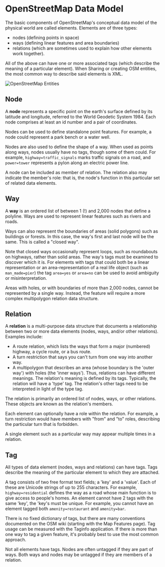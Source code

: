 # OpenStreetMap Data Model <!-- {docsify-ignore} -->
The basic components of OpenStreetMap's conceptual data model of the physical world are called elements. Elements are of three types:

- nodes (defining points in space)
- ways (defining linear features and area boundaries)
- relations (which are sometimes used to explain how other elements work together).

All of the above can have one or more associated tags (which describe the meaning of a particular element).
When Sharing or creating OSM entities, the most common way to describe said elements is XML.

![OpenStreetMap Entities](.//assets/images/OpenStreetMap_entities.png)
## Node <!-- {docsify-ignore} -->
A **node** represents a specific point on the earth's surface defined by its latitude and longitude, referred to the World Geodetic System 1984. Each node comprises at least an id number and a pair of coordinates.

Nodes can be used to define standalone point features. For example, a node could represent a park bench or a water well.

Nodes are also used to define the shape of a way. When used as points along ways, nodes usually have no tags, though some of them could. For example, `highway=traffic_signals` marks traffic signals on a road, and `power=tower` represents a pylon along an electric power line.

A node can be included as member of relation. The relation also may indicate the member's role: that is, the node's function in this particular set of related data elements.

## Way <!-- {docsify-ignore} -->
A **way** is an ordered list of between 1 (!) and 2,000 nodes that define a polyline. Ways are used to represent linear features such as rivers and roads.

Ways can also represent the boundaries of areas (solid polygons) such as buildings or forests. In this case, the way's first and last node will be the same. This is called a "closed way".

Note that closed ways occasionally represent loops, such as roundabouts on highways, rather than solid areas. The way's tags must be examined to discover which it is. For elements with tags that could both be a linear representation or an area-representation of a real life object (such as `man_made=pier`) the tag `area=yes` or `area=no` can be used to avoid ambiguity or misinterpretation.

Areas with holes, or with boundaries of more than 2,000 nodes, cannot be represented by a single way. Instead, the feature will require a more complex multipolygon relation data structure.

## Relation <!-- {docsify-ignore} -->
A **relation** is a multi-purpose data structure that documents a relationship between two or more data elements (nodes, ways, and/or other relations). Examples include:

- A route relation, which lists the ways that form a major (numbered) highway, a cycle route, or a bus route.
- A turn restriction that says you can't turn from one way into another way.
- A multipolygon that describes an area (whose boundary is the 'outer way') with holes (the 'inner ways').
Thus, relations can have different meanings. The relation's meaning is defined by its tags. Typically, the relation will have a 'type' tag. The relation's other tags need to be interpreted in light of the type tag.

The relation is primarily an ordered list of nodes, ways, or other relations. These objects are known as the relation's members.

Each element can optionally have a role within the relation. For example, a turn restriction would have members with "from" and "to" roles, describing the particular turn that is forbidden.

A single element such as a particular way may appear multiple times in a relation.

## Tag
All types of data element (nodes, ways and relations) can have tags. Tags describe the meaning of the particular element to which they are attached.

A tag consists of two free format text fields; a 'key' and a 'value'. Each of these are Unicode strings of up to 255 characters. For example, `highway=residential` defines the way as a road whose main function is to give access to people's homes. An element cannot have 2 tags with the same 'key', the 'key's must be unique. For example, you cannot have an element tagged both `amenity=restaurant` and `amenity=bar`.

There is no fixed dictionary of tags, but there are many conventions documented on the OSM wiki (starting with the Map Features page). Tag usage can be measured with the Taginfo application. If there is more than one way to tag a given feature, it's probably best to use the most common approach.

Not all elements have tags. Nodes are often untagged if they are part of ways. Both ways and nodes may be untagged if they are members of a relation.
